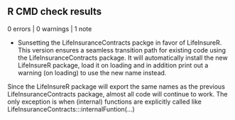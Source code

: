 ## R CMD check results

0 errors | 0 warnings | 1 note

* Sunsetting the LifeInsuranceContracts packge in favor of LifeInsureR.
This version ensures a seamless transition path for existing code using the 
LifeInsuranceContracts package. It will automatically install the new LifeInsureR
package, load it on loading and in addition print out a warning (on loading) to
use the new name instead.

Since the LifeInsureR package will export the same names as the previous 
LifeInsuranceContracts package, almost all code will continue to work. The only 
exception is when (internal) functions are explicitly called like 
LifeInsuranceContracts:::internalFuntion(...)
